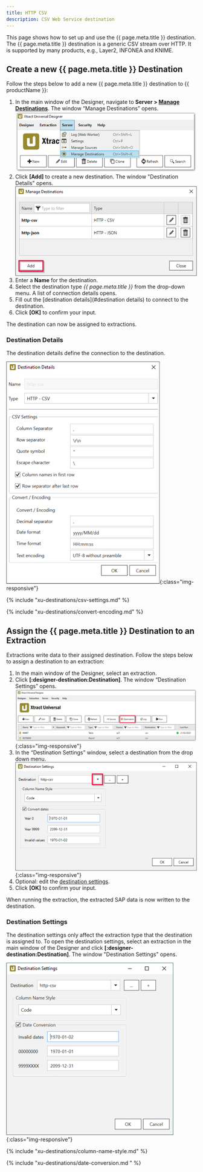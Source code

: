```yaml
---
title: HTTP CSV
description: CSV Web Service destination
---
```


This page shows how to set up and use the {{ page.meta.title }} destination. <br>
The {{ page.meta.title }} destination is a generic CSV stream over HTTP. 
It is supported by many products, e.g., Layer2, INFONEA and KNIME. 

## Create a new {{ page.meta.title }} Destination

Follow the steps below to add a new {{ page.meta.title }} destination to {{ productName }}:

1. In the main window of the Designer, navigate to **Server > [Manage Destinations](./managing-destinations)**. The window “Manage Destinations” opens.<br>
![xu-destinations](../../assets/images/xu/documentation/destinations/xu_destination.png)
2. Click **[Add]** to create a new destination. The window "Destination Details" opens.<br>
![destinations_load_manage_shared](../../assets/images/xu/documentation/destinations/destinations_load_manage_shared.png)
3. Enter a **Name** for the destination.
4. Select the destination type *{{ page.meta.title }}* from the drop-down menu. 
A list of connection details opens.
5. Fill out the [destination details](#destination details) to connect to the destination.
5. Click **[OK]** to confirm your input.

The destination can now be assigned to extractions.

### Destination Details

The destination details define the connection to the destination.

![CSV-Destination-Details](../../assets/images/xu/documentation/destinations/http-csv/destination-details.png){:class="img-responsive"}

{% include "xu-destinations/csv-settings.md" %}

{% include "xu-destinations/convert-encoding.md" %}

## Assign the {{ page.meta.title }} Destination to an Extraction

Extractions write data to their assigned destination. Follow the steps below to assign a destination to an extraction:

1. In the main window of the Designer, select an extraction.
2. Click **[:designer-destination:Destination]**. The window “Destination Settings” opens.<br>
![xu_designer_destination](../../assets/images/xu/documentation/destinations/xu_designer_destination.png){:class="img-responsive"}
3. In the “Destination Settings” window, select a destination from the drop down menu.<br>
![assign-destination](../../assets/images/xu/documentation/destinations/assign-destination.png){:class="img-responsive"}
4. Optional: edit the [destination settings](#destination-settings).
5. Click **[OK]** to confirm your input.

When running the extraction, the extracted SAP data is now written to the destination.

### Destination Settings

The destination settings only affect the extraction type that the destination is assigned to.
To open the destination settings, select an extraction in the main window of the Designer and click **[:designer-destination:Destination]**.
The window "Destination Settings" opens.

![Destination-settings](../../assets/images/xu/documentation/destinations/http-csv/destination-settings.png){:class="img-responsive"}

{% include "xu-destinations/column-name-style.md" %}

{% include "xu-destinations/date-conversion.md " %}
